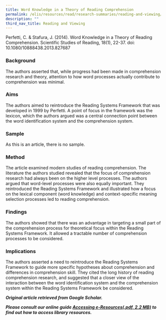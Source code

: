 ```yaml
---
title: Word Knowledge in a Theory of Reading Comprehension
permalink: /elis/resources/read/research-summaries/reading-and-viewing/word-knowledge-in-reading-comprehension/
description: ""
third_nav_title: Reading and Viewing
---
```

Perfetti, C. & Stafura, J. (2014). Word Knowledge in a Theory of Reading Comprehension. Scientific Studies of Reading, 18(1), 22-37. doi: 10.1080/10888438.2013.827687

### Background

The authors asserted that, while progress had been made in comprehension research and theory, attention to how word processes actually contribute to comprehension was minimal.  
  
### Aims

The authors aimed to reintroduce the Reading Systems Framework that was developed in 1999 by Perfetti. A point of focus in the framework was the lexicon, which the authors argued was a central connection point between the word identification system and the comprehension system.  
  
### Sample

As this is an article, there is no sample.  
  
### Method

The article examined modern studies of reading comprehension. The literature the authors studied revealed that the focus of comprehension research had always been on the higher level processes. The authors argued that word-level processes were also equally important. They reintroduced the Reading Systems Framework and illustrated how a focus on the lexical component (word knowledge) and context-specific meaning selection processes led to reading comprehension.  
  
### Findings

The authors showed that there was an advantage in targeting a small part of the comprehension process for theoretical focus within the Reading Systems Framework. It allowed a tractable number of comprehension processes to be considered.  
  
### Implications

The authors asserted a need to reintroduce the Reading Systems Framework to guide more specific hypotheses about comprehension and differences in comprehension skill. They cited the long history of reading comprehension research, and suggested that a closer view of the interaction between the word identification system and the comprehension system within the Reading Systems Framework be considered.  
  
_**Original article retrieved from Google Scholar.**_  

**_Please consult our online guide [Accessing e-Resources(.pdf, 2.2 MB)](https://academyofsingaporeteachers-moe-edu-sg-admin.cwp.sg/elis/resources/read/research-summaries/reading-and-viewing/18e45074-6b1b-4ac7-811f-1a8da16c4f81 "Accessing e-Resources") to find out how to access library resources._**